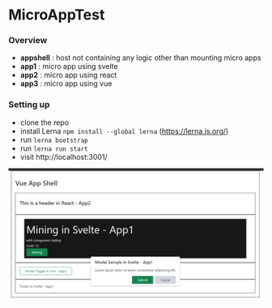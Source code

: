 # MicroAppTest

### Overview
- **appshell** : host not containing any logic other than mounting micro apps
- **app1** : micro app using svelte
- **app2** : micro app using react
- **app3** : micro app using vue

### Setting up
- clone the repo
- install Lerna `npm install --global lerna` (https://lerna.js.org/)
- run `lerna bootstrap`
- run `lerna run start`
- visit http://localhost:3001/

![screenshot1](/docs/microapptest.png)